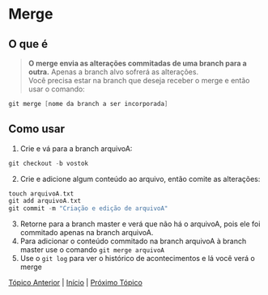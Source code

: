 # Merge
## O que é
>**O merge envia as alterações commitadas de uma branch para a outra.**
Apenas a branch alvo sofrerá as alterações.  
Você precisa estar na branch que deseja receber o merge e então usar o comando:
```c
git merge [nome da branch a ser incorporada]
```

## Como usar

1. Crie e vá para a branch arquivoA:
```c
git checkout -b vostok
```
2. Crie e adicione algum conteúdo ao arquivo, então comite as alterações:
```c
touch arquivoA.txt
git add arquivoA.txt
git commit -m "Criação e edição de arquivoA"
```
3. Retorne para a branch master e verá que não há o arquivoA, pois ele foi commitado apenas na branch arquivoA.
4. Para adicionar o conteúdo commitado na branch arquivoA à branch master use o comando  `git merge arquivoA`
5. Use o  `git log`  para ver o histórico de acontecimentos e lá você verá o merge

[Tópico Anterior](Branchs.md) | [Início](README.md) | [Próximo Tópico](Repositorios.md)